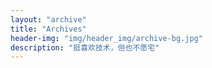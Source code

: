 ```yaml
---
layout: "archive"
title: "Archives"
header-img: "img/header_img/archive-bg.jpg"
description: "挺喜欢技术，但也不愿宅"
---
```

